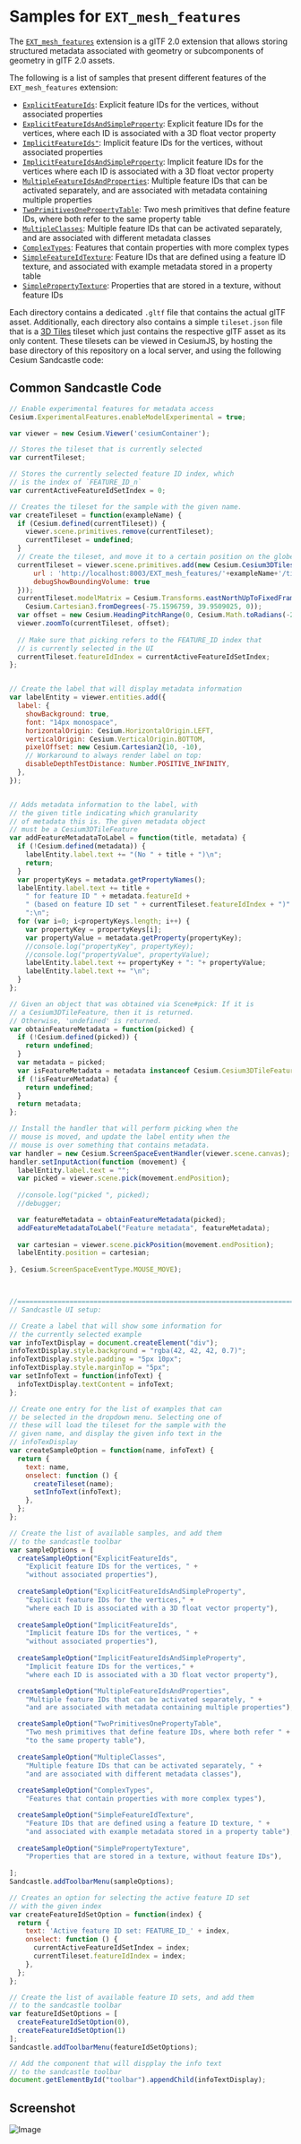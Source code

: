 
# Samples for `EXT_mesh_features` 

The [`EXT_mesh_features`](https://github.com/CesiumGS/glTF/tree/3d-tiles-next/extensions/2.0/Vendor/EXT_mesh_features) extension is a glTF 2.0 extension that allows storing structured metadata associated with geometry or subcomponents of geometry in glTF 2.0 assets.

The following is a list of samples that present different features of the `EXT_mesh_features` extension: 

- [`ExplicitFeatureIds`](ExplicitFeatureIds): Explicit feature IDs for the vertices, without associated properties
- [`ExplicitFeatureIdsAndSimpleProperty`](ExplicitFeatureIdsAndSimpleProperty): Explicit feature IDs for the vertices, where each ID is associated with a 3D float vector property
- [`ImplicitFeatureIds"`](ImplicitFeatureIds): Implicit feature IDs for the vertices, without associated properties
- [`ImplicitFeatureIdsAndSimpleProperty`](ImplicitFeatureIdsAndSimpleProperty): Implicit feature IDs for the vertices where each ID is associated with a 3D float vector property
- [`MultipleFeatureIdsAndProperties`](MultipleFeatureIdsAndProperties): Multiple feature IDs that can be activated separately, and are associated with metadata containing multiple properties
- [`TwoPrimitivesOnePropertyTable`](TwoPrimitivesOnePropertyTable): Two mesh primitives that define feature IDs, where both refer to the same property table
- [`MultipleClasses`](MultipleClasses): Multiple feature IDs that can be activated separately, and are associated with different metadata classes
- [`ComplexTypes`](ComplexTypes): Features that contain properties with more complex types
- [`SimpleFeatureIdTexture`](SimpleFeatureIdTexture): Feature IDs that are defined using a feature ID texture, and associated with example metadata stored in a property table
- [`SimplePropertyTexture`](SimplePropertyTexture): Properties that are stored in a texture, without feature IDs


Each directory contains a dedicated `.gltf` file that contains the actual glTF asset. Additionally, each directory also contains a simple `tileset.json` file that is a [3D Tiles](https://github.com/CesiumGS/3d-tiles) tileset which just contains the respective glTF asset as its only content. These tilesets can be viewed in CesiumJS, by hosting the base directory of this repository on a local server, and using the following Cesium Sandcastle code:

## Common Sandcastle Code

```JavaScript
// Enable experimental features for metadata access
Cesium.ExperimentalFeatures.enableModelExperimental = true;

var viewer = new Cesium.Viewer('cesiumContainer');

// Stores the tileset that is currently selected
var currentTileset;

// Stores the currently selected feature ID index, which
// is the index of `FEATURE_ID_n`
var currentActiveFeatureIdSetIndex = 0;

// Creates the tileset for the sample with the given name.
var createTileset = function(exampleName) {
  if (Cesium.defined(currentTileset)) {
    viewer.scene.primitives.remove(currentTileset);
    currentTileset = undefined;
  }
  // Create the tileset, and move it to a certain position on the globe
  currentTileset = viewer.scene.primitives.add(new Cesium.Cesium3DTileset({
      url : 'http://localhost:8003/EXT_mesh_features/'+exampleName+'/tileset.json',
      debugShowBoundingVolume: true
  }));
  currentTileset.modelMatrix = Cesium.Transforms.eastNorthUpToFixedFrame(
    Cesium.Cartesian3.fromDegrees(-75.1596759, 39.9509025, 0));
  var offset = new Cesium.HeadingPitchRange(0, Cesium.Math.toRadians(-22.5), 4.0);
  viewer.zoomTo(currentTileset, offset);
  
  // Make sure that picking refers to the FEATURE_ID index that
  // is currently selected in the UI
  currentTileset.featureIdIndex = currentActiveFeatureIdSetIndex;
};


// Create the label that will display metadata information
var labelEntity = viewer.entities.add({
  label: {
    showBackground: true,
    font: "14px monospace",
    horizontalOrigin: Cesium.HorizontalOrigin.LEFT,
    verticalOrigin: Cesium.VerticalOrigin.BOTTOM,
    pixelOffset: new Cesium.Cartesian2(10, -10),
    // Workaround to always render label on top:
    disableDepthTestDistance: Number.POSITIVE_INFINITY,
  },
});


// Adds metadata information to the label, with 
// the given title indicating which granularity
// of metadata this is. The given metadata object
// must be a Cesium3DTileFeature
var addFeatureMetadataToLabel = function(title, metadata) {
  if (!Cesium.defined(metadata)) {
    labelEntity.label.text += "(No " + title + ")\n";
    return;
  }
  var propertyKeys = metadata.getPropertyNames();
  labelEntity.label.text += title + 
    " for feature ID " + metadata.featureId + 
    " (based on feature ID set " + currentTileset.featureIdIndex + ")" +
    ":\n";
  for (var i=0; i<propertyKeys.length; i++) {
    var propertyKey = propertyKeys[i];
    var propertyValue = metadata.getProperty(propertyKey);          
    //console.log("propertyKey", propertyKey);
    //console.log("propertyValue", propertyValue);
    labelEntity.label.text += propertyKey + ": "+ propertyValue;
    labelEntity.label.text += "\n";
  }
};

// Given an object that was obtained via Scene#pick: If it is 
// a Cesium3DTileFeature, then it is returned.
// Otherwise, 'undefined' is returned.
var obtainFeatureMetadata = function(picked) {
  if (!Cesium.defined(picked)) {
    return undefined;
  }
  var metadata = picked;
  var isFeatureMetadata = metadata instanceof Cesium.Cesium3DTileFeature;
  if (!isFeatureMetadata) {
    return undefined;
  }
  return metadata;
};

// Install the handler that will perform picking when the 
// mouse is moved, and update the label entity when the 
// mouse is over something that contains metadata.
var handler = new Cesium.ScreenSpaceEventHandler(viewer.scene.canvas);
handler.setInputAction(function (movement) {
  labelEntity.label.text = "";
  var picked = viewer.scene.pick(movement.endPosition);
  
  //console.log("picked ", picked);
  //debugger;

  var featureMetadata = obtainFeatureMetadata(picked);
  addFeatureMetadataToLabel("Feature metadata", featureMetadata);
  
  var cartesian = viewer.scene.pickPosition(movement.endPosition);
  labelEntity.position = cartesian;  
  
}, Cesium.ScreenSpaceEventType.MOUSE_MOVE);



//============================================================================
// Sandcastle UI setup:

// Create a label that will show some information for
// the currently selected example
var infoTextDisplay = document.createElement("div");
infoTextDisplay.style.background = "rgba(42, 42, 42, 0.7)";
infoTextDisplay.style.padding = "5px 10px";
infoTextDisplay.style.marginTop = "5px";
var setInfoText = function(infoText) {
  infoTextDisplay.textContent = infoText;
};

// Create one entry for the list of examples that can
// be selected in the dropdown menu. Selecting one of
// these will load the tileset for the sample with the
// given name, and display the given info text in the
// infoTexDisplay
var createSampleOption = function(name, infoText) {
  return {
    text: name,
    onselect: function () {
      createTileset(name);
      setInfoText(infoText);
    },
  };
};

// Create the list of available samples, and add them
// to the sandcastle toolbar
var sampleOptions = [
  createSampleOption("ExplicitFeatureIds",
    "Explicit feature IDs for the vertices, " +
    "without associated properties"),
  
  createSampleOption("ExplicitFeatureIdsAndSimpleProperty",
    "Explicit feature IDs for the vertices," +
    "where each ID is associated with a 3D float vector property"),
  
  createSampleOption("ImplicitFeatureIds", 
    "Implicit feature IDs for the vertices, " +
    "without associated properties"),
  
  createSampleOption("ImplicitFeatureIdsAndSimpleProperty", 
    "Implicit feature IDs for the vertices," +
    "where each ID is associated with a 3D float vector property"),

  createSampleOption("MultipleFeatureIdsAndProperties", 
    "Multiple feature IDs that can be activated separately, " +
    "and are associated with metadata containing multiple properties"),

  createSampleOption("TwoPrimitivesOnePropertyTable", 
    "Two mesh primitives that define feature IDs, where both refer " +
    "to the same property table"),
  
  createSampleOption("MultipleClasses", 
    "Multiple feature IDs that can be activated separately, " +
    "and are associated with different metadata classes"),
  
  createSampleOption("ComplexTypes", 
    "Features that contain properties with more complex types"),

  createSampleOption("SimpleFeatureIdTexture", 
    "Feature IDs that are defined using a feature ID texture, " + 
    "and associated with example metadata stored in a property table"),
  
  createSampleOption("SimplePropertyTexture", 
    "Properties that are stored in a texture, without feature IDs"),
  
];
Sandcastle.addToolbarMenu(sampleOptions);

// Creates an option for selecting the active feature ID set
// with the given index
var createFeatureIdSetOption = function(index) {
  return {
    text: 'Active feature ID set: FEATURE_ID_' + index,
    onselect: function () {
      currentActiveFeatureIdSetIndex = index;
      currentTileset.featureIdIndex = index;
    },
  };
};

// Create the list of available feature ID sets, and add them
// to the sandcastle toolbar
var featureIdSetOptions = [
  createFeatureIdSetOption(0),
  createFeatureIdSetOption(1)
];
Sandcastle.addToolbarMenu(featureIdSetOptions);

// Add the component that will dispplay the info text
// to the sandcastle toolbar
document.getElementById("toolbar").appendChild(infoTextDisplay);
```

## Screenshot

![Image](EXT_mesh_features_sandcastle_screenshot.png)

